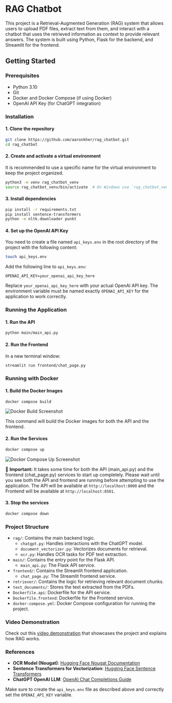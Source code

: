 
# RAG Chatbot

This project is a Retrieval-Augmented Generation (RAG) system that allows users to upload PDF files, extract text from them, and interact with a chatbot that uses the retrieved information as context to provide relevant answers. The system is built using Python, Flask for the backend, and Streamlit for the frontend.

## Getting Started

### Prerequisites

- Python 3.10
- Git
- Docker and Docker Compose (if using Docker)
- OpenAI API Key (for ChatGPT integration)

### Installation

#### 1. Clone the repository

```bash
git clone https://github.com/aaronkher/rag_chatbot.git
cd rag_chatbot
```

#### 2. Create and activate a virtual environment

It is recommended to use a specific name for the virtual environment to keep the project organized.

```bash
python3 -m venv rag_chatbot_venv
source rag_chatbot_venv/bin/activate  # On Windows use `rag_chatbot_venv\Scripts\activate`
```

#### 3. Install dependencies

```bash
pip install -r requirements.txt
pip install sentence-transformers
python -m nltk.downloader punkt
```

#### 4. Set up the OpenAI API Key

You need to create a file named `api_keys.env` in the root directory of the project with the following content:

```bash
touch api_keys.env
```
Add the following line to `api_keys.env`:

```
OPENAI_API_KEY=your_openai_api_key_here
```

Replace `your_openai_api_key_here` with your actual OpenAI API key. The environment variable must be named exactly `OPENAI_API_KEY` for the application to work correctly.

### Running the Application

#### 1. Run the API

```bash
python main/main_api.py
```

#### 2. Run the Frontend

In a new terminal window:

```bash
streamlit run frontend/chat_page.py
```

### Running with Docker

#### 1. Build the Docker Images

```bash
docker compose build
```

![Docker Build Screenshot](docs/images/docker_compose_build.png)

This command will build the Docker images for both the API and the frontend.

#### 2. Run the Services

```bash
docker compose up
```

![Docker Compose Up Screenshot](docs/images/docker_compose_up.png)

🚨 **Important:** It takes some time for both the API (main_api.py) and the frontend (chat_page.py) services to start up completely. Please wait until you see both the API and frontend are running before attempting to use the application. The API will be available at `http://localhost:8000` and the Frontend will be available at `http://localhost:8501`.

#### 3. Stop the services

```bash
docker compose down
```

### Project Structure

- `rag/`: Contains the main backend logic.
  - `chatgpt.py`: Handles interactions with the ChatGPT model.
  - `document_vectorizer.py`: Vectorizes documents for retrieval.
  - `ocr.py`: Handles OCR tasks for PDF text extraction.
- `main/`: Contains the entry point for the Flask API.
  - `main_api.py`: The Flask API service.
- `frontend/`: Contains the Streamlit frontend application.
  - `chat_page.py`: The Streamlit frontend service.
- `retriever/`: Contains the logic for retrieving relevant document chunks.
- `text_documents/`: Stores the text extracted from the PDFs.
- `Dockerfile.api`: Dockerfile for the API service.
- `Dockerfile.frontend`: Dockerfile for the Frontend service.
- `docker-compose.yml`: Docker Compose configuration for running the project.

### Video Demonstration

Check out this [video demonstration](https://youtu.be/F9gwzJouI0w) that showcases the project and explains how RAG works.

### References

- **OCR Model (Nougat)**: [Hugging Face Nougat Documentation](https://huggingface.co/docs/transformers/en/model_doc/nougat)
- **Sentence Transformers for Vectorization**: [Hugging Face Sentence Transformers](https://huggingface.co/sentence-transformers)
- **ChatGPT OpenAI LLM**: [OpenAI Chat Completions Guide](https://platform.openai.com/docs/guides/chat-completions)

Make sure to create the `api_keys.env` file as described above and correctly set the `OPENAI_API_KEY` variable.

